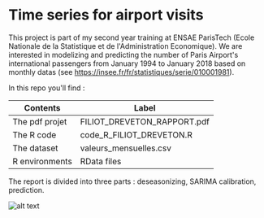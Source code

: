 # Time series for airport visits

This project is part of my second year training at ENSAE ParisTech (Ecole Nationale de la Statistique et de l'Administration Economique). We are interested in modelizing and predicting the number of Paris Airport's international passengers from January 1994 to January 2018 based on monthly datas (see https://insee.fr/fr/statistiques/serie/010001981). 

In this repo you'll find :

| Contents  | Label |
| ------------- | ------------- | 
| The pdf projet  | FILIOT_DREVETON_RAPPORT.pdf |
| The R code  | code_R_FILIOT_DREVETON.R |
| The dataset  | valeurs_mensuelles.csv |
| R environments | RData files |

The report is divided into three parts : deseasonizing, SARIMA calibration, prediction. 

![alt text](https://raw.githubusercontent.com/afiliot/Time-series-calibration/master/pred15.png)
